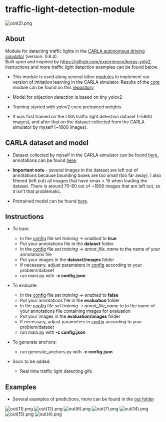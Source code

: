 # traffic-light-detection-module

![out(2).png](https://github.com/affinis-lab/traffic-light-detection-module/blob/master/out/out2.png)

## About

Module for detecting traffic lights in the [CARLA autonomous driving simulator](http://carla.org/)  (version: 0.8.4). <br />
Built upon and inspired by https://github.com/experiencor/keras-yolo2. <br />
Instructions and more traffic light detection examples can be found below. <br />

- This module is used along several other [modules](https://github.com/affinis-lab) to implement our version of imitation learning in the CARLA simulator. Results of the [core](https://github.com/affinis-lab/core) module can be found on this [repository](https://github.com/affinis-lab/core)

- Model for objection detection is based on tiny yolov2

- Training started with yolov2 coco pretrained weights

- It was first trained on the LISA traffic light detection dataset (~5800 images), and after that on the dataset collected from the CARLA simulator by myself (~1800 images).

## CARLA dataset and model

- Dataset collected by myself in the CARLA simulator can be found [here](https://drive.google.com/drive/folders/1TXkPLWlNgauPhQnKEoPDZsx7Px1MD9n_?usp=sharing), annotations can be found [here](https://github.com/affinis-lab/traffic-light-detection-module/blob/master/dataset/carla_all.csv). 

- **Important note** - several images in the dataset are left out of annotations because bounding boxes are too small (too far away). I also filtered (left out) all images that have xmax < 15 when loading the dataset. There is around 70-80 out of ~1800 images that are left out, so it isn't that problematic.

- Pretrained model can be found [here](https://drive.google.com/file/d/1FVb6b6axN2WAYePv0_zLyiWDois7PgMZ/view?usp=sharing).


## Instructions
- To train: 
  - In the [config](https://github.com/affinis-lab/traffic-light-detection-module/blob/master/config.json) file set _training_ -> _enabled_ to **true**
  - Put your annotations file in the **dataset** folder
  - In the [config](https://github.com/affinis-lab/traffic-light-detection-module/blob/master/config.json) file _set training_ -> _annot_file_name_ to the name of your annotations file
  - Put your images in the **dataset/images** folder
  - If necessary, adjust parameters in [config](https://github.com/affinis-lab/traffic-light-detection-module/blob/master/config.json) according to your problem/dataset
  - run main.py with **-c config.json**
  
- To evaluate:
  - In the [config](https://github.com/affinis-lab/traffic-light-detection-module/blob/master/config.json) file set _training_ -> _enabled_ to **false**
  - Put your annotations file in the **evaluation** folder
  - In the [config](https://github.com/affinis-lab/traffic-light-detection-module/blob/master/config.json) file _set training_ -> _annot_file_name_ to to the name of your annotations file containing images for evaluation
  - Put your images in the **evaluation/images** folder
  - If necessary, adjust parameters in [config](https://github.com/affinis-lab/traffic-light-detection-module/blob/master/config.json) according to your problem/dataset
  - run main.py with **-c config.json**
  
- To generate anchors:
  - run generate_anchors.py with **-c config.json**

- Soon to be added:
  - Real time traffic light detecting gifs
  
## Examples
- Several examples of predictions, more can be found in the [out folder](https://github.com/affinis-lab/traffic-light-detection-module/tree/master/out)

![out(11).png](https://github.com/affinis-lab/traffic-light-detection-module/blob/master/out/out11.png)
![out(12).png](https://github.com/affinis-lab/traffic-light-detection-module/blob/master/out/out12.png)
![out(6).png](https://github.com/affinis-lab/traffic-light-detection-module/blob/master/out/out6.png)
![out(7).png](https://github.com/affinis-lab/traffic-light-detection-module/blob/master/out/out7.png)
![out(14).png](https://github.com/affinis-lab/traffic-light-detection-module/blob/master/out/out14.png)
![out(15).png](https://github.com/affinis-lab/traffic-light-detection-module/blob/master/out/out15.png)
![out(4).png](https://github.com/affinis-lab/traffic-light-detection-module/blob/master/out/out4.png)
